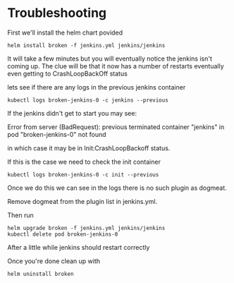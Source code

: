 # Troubleshooting

First we'll install the helm chart povided

```
helm install broken -f jenkins.yml jenkins/jenkins
```

It will take a few minutes but you will eventually notice the jenkins isn't coming up. 
The clue will be that it now has a number of restarts eventually even getting to CrashLoopBackOff status

lets see if there are any logs in the previous jenkins container

```
kubectl logs broken-jenkins-0 -c jenkins --previous
```

If the jenkins didn't get to start you may see:

Error from server (BadRequest): previous terminated container "jenkins" in pod "broken-jenkins-0" not found

in which case it may be in Init:CrashLoopBackoff status.

If this is the case we need to check the init container

```
kubectl logs broken-jenkins-0 -c init --previous
```

Once we do this we can see in the logs there is no such plugin as dogmeat.

Remove dogmeat from the plugin list in jenkins.yml.

Then run

```
helm upgrade broken -f jenkins.yml jenkins/jenkins
kubectl delete pod broken-jenkins-0
```

After a little while jenkins should restart correctly

Once you're done clean up with

```
helm uninstall broken
```
